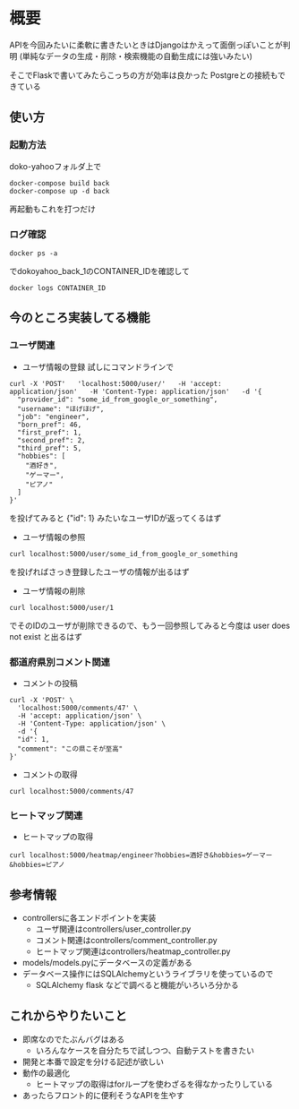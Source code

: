 # 概要
APIを今回みたいに柔軟に書きたいときはDjangoはかえって面倒っぽいことが判明
(単純なデータの生成・削除・検索機能の自動生成には強いみたい)

そこでFlaskで書いてみたらこっちの方が効率は良かった
Postgreとの接続もできている

## 使い方
### 起動方法
doko-yahooフォルダ上で
```
docker-compose build back
docker-compose up -d back
```
再起動もこれを打つだけ
### ログ確認
```
docker ps -a
```
でdokoyahoo_back_1のCONTAINER_IDを確認して
```
docker logs CONTAINER_ID
```

## 今のところ実装してる機能
### ユーザ関連
- ユーザ情報の登録
試しにコマンドラインで
```
curl -X 'POST'   'localhost:5000/user/'   -H 'accept: application/json'   -H 'Content-Type: application/json'   -d '{
  "provider_id": "some_id_from_google_or_something",
  "username": "ほげほげ",
  "job": "engineer",
  "born_pref": 46,
  "first_pref": 1,
  "second_pref": 2,
  "third_pref": 5,
  "hobbies": [
    "酒好き",
    "ゲーマー",
    "ピアノ"
  ]
}'
```
を投げてみると {"id": 1} みたいなユーザIDが返ってくるはず
- ユーザ情報の参照
```
curl localhost:5000/user/some_id_from_google_or_something
```
を投げればさっき登録したユーザの情報が出るはず
- ユーザ情報の削除
```
curl localhost:5000/user/1
```
でそのIDのユーザが削除できるので、もう一回参照してみると今度は user does not exist と出るはず

### 都道府県別コメント関連
- コメントの投稿
```
curl -X 'POST' \
  'localhost:5000/comments/47' \
  -H 'accept: application/json' \
  -H 'Content-Type: application/json' \
  -d '{
  "id": 1,
  "comment": "この県こそが至高"
}'
```
- コメントの取得
```
curl localhost:5000/comments/47
```
### ヒートマップ関連
- ヒートマップの取得
```
curl localhost:5000/heatmap/engineer?hobbies=酒好き&hobbies=ゲーマー&hobbies=ピアノ
```

## 参考情報
- controllersに各エンドポイントを実装
  - ユーザ関連はcontrollers/user_controller.py
  - コメント関連はcontrollers/comment_controller.py
  - ヒートマップ関連はcontrollers/heatmap_controller.py
- models/models.pyにデータベースの定義がある
- データベース操作にはSQLAlchemyというライブラリを使っているので
  - SQLAlchemy flask などで調べると機能がいろいろ分かる

## これからやりたいこと
- 即席なのでたぶんバグはある
  - いろんなケースを自分たちで試しつつ、自動テストを書きたい
- 開発と本番で設定を分ける記述が欲しい
- 動作の最適化
  - ヒートマップの取得はforループを使わざるを得なかったりしている
- あったらフロント的に便利そうなAPIを生やす
